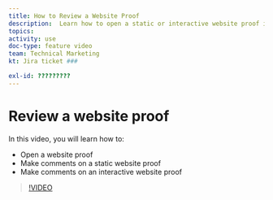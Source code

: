 ```yaml
---
title: How to Review a Website Proof
description:  Learn how to open a static or interactive website proof in Adobe Workfront and make comments. 
topics: 
activity: use
doc-type: feature video
team: Technical Marketing
kt: Jira ticket ###

exl-id: ?????????
---
```

# Review a website proof

In this video, you will learn how to:

* Open a website proof
* Make comments on a static website proof
* Make comments on an interactive website proof

>[!VIDEO](https://video.tv.adobe.com/v/335143/?quality=12)
